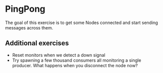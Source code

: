 # PingPong

The goal of this exercise is to get some Nodes connected and start sending
messages across them.

## Additional exercises

* Reset monitors when we detect a down signal
* Try spawning a few thousand consumers all monitoring a single producer. What
happens when you disconnect the node now?
